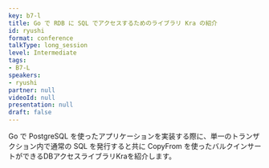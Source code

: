 ```yaml
---
key: b7-l
title: Go で RDB に SQL でアクセスするためのライブラリ Kra の紹介
id: ryushi
format: conference
talkType: long_session
level: Intermediate
tags:
- B7-L
speakers:
- ryushi
partner: null
videoId: null
presentation: null
draft: false
---
```

Go で PostgreSQL を使ったアプリケーションを実装する際に、単一のトランザクション内で通常の SQL を発行すると共に CopyFrom を使ったバルクインサートができるDBアクセスライブラリKraを紹介します。